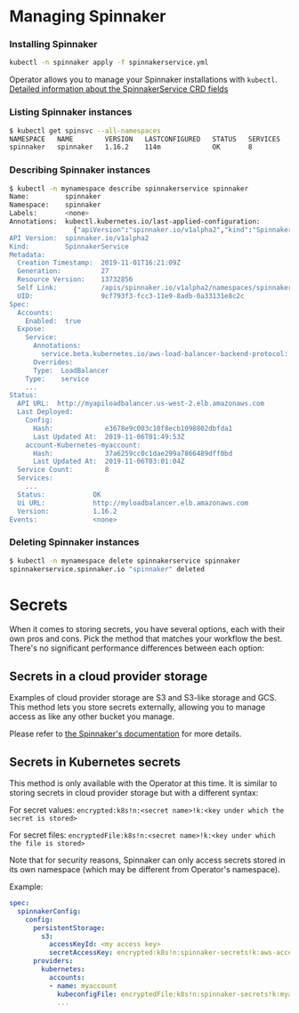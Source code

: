 # Managing Spinnaker

### Installing Spinnaker

```bash
kubectl -n spinnaker apply -f spinnakerservice.yml 
```

Operator allows you to manage your Spinnaker installations with `kubectl`. [Detailed information about the SpinnakerService CRD fields](./options.md)

### Listing Spinnaker instances
```bash
$ kubectl get spinsvc --all-namespaces
NAMESPACE   NAME        VERSION   LASTCONFIGURED   STATUS   SERVICES   URL
spinnaker   spinnaker   1.16.2    114m             OK       8          http://myloadbalancer.us-west-2.elb.amazonaws.com
```

### Describing Spinnaker instances
```bash
$ kubectl -n mynamespace describe spinnakerservice spinnaker
Name:         spinnaker
Namespace:    spinnaker
Labels:       <none>
Annotations:  kubectl.kubernetes.io/last-applied-configuration:
                {"apiVersion":"spinnaker.io/v1alpha2","kind":"SpinnakerService","metadata":{"annotations":{},"name":"spinnaker","namespace":"spinnaker"},"...
API Version:  spinnaker.io/v1alpha2
Kind:         SpinnakerService
Metadata:
  Creation Timestamp:  2019-11-01T16:21:09Z
  Generation:          27
  Resource Version:    13732856
  Self Link:           /apis/spinnaker.io/v1alpha2/namespaces/spinnaker/spinnakerservices/spinnaker
  UID:                 9cf793f3-fcc3-11e9-8adb-0a33131e8c2c
Spec:
  Accounts:
    Enabled:  true
  Expose:
    Service:
      Annotations:
        service.beta.kubernetes.io/aws-load-balancer-backend-protocol:  http
      Overrides:
      Type:  LoadBalancer
    Type:    service
    ...
Status:
  API URL:  http://myapiloadbalancer.us-west-2.elb.amazonaws.com
  Last Deployed:
    Config:
      Hash:             e3678e9c003c10f8ecb1098802dbfda1
      Last Updated At:  2019-11-06T01:49:53Z
    account-Kubernetes-myaccount:
      Hash:             37a6259cc0c1dae299a7866489dff0bd
      Last Updated At:  2019-11-06T03:01:04Z
  Service Count:        8
  Services:
    ...
  Status:            OK
  Ui URL:            http://myloadbalancer.elb.amazonaws.com
  Version:           1.16.2
Events:              <none>
```

### Deleting Spinnaker instances

```bash
$ kubectl -n mynamespace delete spinnakerservice spinnaker
spinnakerservice.spinnaker.io "spinnaker" deleted
```

# Secrets
When it comes to storing secrets, you have several options, each with their own pros and cons. Pick the method that matches your workflow the best. There's no significant performance differences between each option:

## Secrets in a cloud provider storage 

Examples of cloud provider storage are S3 and S3-like storage and GCS. This method lets you store secrets externally, allowing you to manage access as like any other bucket you manage.

Please refer to [the Spinnaker's documentation](https://www.spinnaker.io/reference/halyard/secrets/) for more details.

## Secrets in Kubernetes secrets
This method is only available with the Operator at this time. It is similar to storing secrets in cloud provider storage but with a different syntax:

For secret values: `encrypted:k8s!n:<secret name>!k:<key under which the secret is stored>`

For secret files: `encryptedFile:k8s!n:<secret name>!k:<key under which the file is stored>`


Note that for security reasons, Spinnaker can only access secrets stored in its own namespace (which may be different
from Operator's namespace).

Example:

```yaml
spec:
  spinnakerConfig:
    config:
      persistentStorage:
        s3:
          accessKeyId: <my access key>
          secretAccessKey: encrypted:k8s!n:spinnaker-secrets!k:aws-access-key
      providers:
        kubernetes:
          accounts:
          - name: myaccount
            kubeconfigFile: encryptedFile:k8s!n:spinnaker-secrets!k:myaccount-kubeconfig
            ... 
``` 
